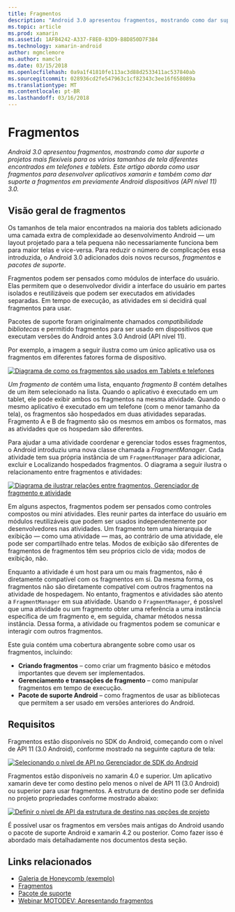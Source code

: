 ```yaml
---
title: Fragmentos
description: "Android 3.0 apresentou fragmentos, mostrando como dar suporte a projetos mais flexíveis para os vários tamanhos de tela diferentes encontrados em telefones e tablets. Este artigo aborda como usar fragmentos para desenvolver aplicativos xamarin e também como dar suporte a fragmentos em previamente Android dispositivos (API nível 11) 3.0."
ms.topic: article
ms.prod: xamarin
ms.assetid: 1AFB4242-A337-F8E0-83D9-B8D850D7F384
ms.technology: xamarin-android
author: mgmclemore
ms.author: mamcle
ms.date: 03/15/2018
ms.openlocfilehash: 0a9a1f41810fe113ac3d88d2533411ac537840ab
ms.sourcegitcommit: 028936cd2fe547963c1cf82343c3ee16f658089a
ms.translationtype: MT
ms.contentlocale: pt-BR
ms.lasthandoff: 03/16/2018
---
```

# <a name="fragments"></a>Fragmentos

_Android 3.0 apresentou fragmentos, mostrando como dar suporte a projetos mais flexíveis para os vários tamanhos de tela diferentes encontrados em telefones e tablets. Este artigo aborda como usar fragmentos para desenvolver aplicativos xamarin e também como dar suporte a fragmentos em previamente Android dispositivos (API nível 11) 3.0._

## <a name="fragments-overview"></a>Visão geral de fragmentos

Os tamanhos de tela maior encontrados na maioria dos tablets adicionado uma camada extra de complexidade ao desenvolvimento Android — um layout projetado para a tela pequena não necessariamente funciona bem para maior telas e vice-versa. Para reduzir o número de complicações essa introduzida, o Android 3.0 adicionados dois novos recursos, *fragmentos* e *pacotes de suporte*.

Fragmentos podem ser pensados como módulos de interface do usuário. Elas permitem que o desenvolvedor dividir a interface do usuário em partes isolados e reutilizáveis que podem ser executados em atividades separadas. Em tempo de execução, as atividades em si decidirá qual fragmentos para usar.

Pacotes de suporte foram originalmente chamados *compatibilidade bibliotecas* e permitido fragmentos para ser usado em dispositivos que executam versões do Android antes 3.0 Android (API nível 11).

Por exemplo, a imagem a seguir ilustra como um único aplicativo usa os fragmentos em diferentes fatores forma de dispositivo.

[![Diagrama de como os fragmentos são usados em Tablets e telefones](images/00.png)](images/00.png#lightbox)

*Um fragmento de* contém uma lista, enquanto *fragmento B* contém detalhes de um item selecionado na lista. Quando o aplicativo é executado em um tablet, ele pode exibir ambos os fragmentos na mesma atividade. Quando o mesmo aplicativo é executado em um telefone (com o menor tamanho da tela), os fragmentos são hospedados em duas atividades separadas. Fragmento A e B de fragmento são os mesmos em ambos os formatos, mas as atividades que os hospedam são diferentes.

Para ajudar a uma atividade coordenar e gerenciar todos esses fragmentos, o Android introduziu uma nova classe chamada a *FragmentManager*. Cada atividade tem sua própria instância de um `FragmentManager` para adicionar, excluir e Localizando hospedados fragmentos. O diagrama a seguir ilustra o relacionamento entre fragmentos e atividades:

[![Diagrama de ilustrar relações entre fragmentos, Gerenciador de fragmento e atividade](images/01.png)](images/01.png#lightbox)

Em alguns aspectos, fragmentos podem ser pensados como controles compostos ou mini atividades. Eles reunir partes da interface do usuário em módulos reutilizáveis que podem ser usados independentemente por desenvolvedores nas atividades. Um fragmento tem uma hierarquia de exibição — como uma atividade — mas, ao contrário de uma atividade, ele pode ser compartilhado entre telas. Modos de exibição são diferentes de fragmentos de fragmentos têm seu próprios ciclo de vida; modos de exibição, não.

Enquanto a atividade é um host para um ou mais fragmentos, não é diretamente compatível com os fragmentos em si. Da mesma forma, os fragmentos não são diretamente compatível com outros fragmentos na atividade de hospedagem. No entanto, fragmentos e atividades são atento a `FragmentManager` em sua atividade. Usando o `FragmentManager`, é possível que uma atividade ou um fragmento obter uma referência a uma instância específica de um fragmento e, em seguida, chamar métodos nessa instância. Dessa forma, a atividade ou fragmentos podem se comunicar e interagir com outros fragmentos.

Este guia contém uma cobertura abrangente sobre como usar os fragmentos, incluindo:

-   **Criando fragmentos** – como criar um fragmento básico e métodos importantes que devem ser implementados.
-   **Gerenciamento e transações de fragmento** – como manipular fragmentos em tempo de execução.
-   **Pacote de suporte Android** – como fragmentos de usar as bibliotecas que permitem a ser usado em versões anteriores do Android.


## <a name="requirements"></a>Requisitos

Fragmentos estão disponíveis no SDK do Android, começando com o nível de API 11 (3.0 Android), conforme mostrado na seguinte captura de tela:

[![Selecionando o nível de API no Gerenciador de SDK do Android](images/02.png)](images/02.png#lightbox)

Fragmentos estão disponíveis no xamarin 4.0 e superior. Um aplicativo xamarin deve ter como destino pelo menos o nível de API 11 (3.0 Android) ou superior para usar fragmentos. A estrutura de destino pode ser definida no projeto propriedades conforme mostrado abaixo:

[![Definir o nível de API da estrutura de destino nas opções de projeto](images/03-sml.png)](images/03.png#lightbox)

É possível usar os fragmentos em versões mais antigas do Android usando o pacote de suporte Android e xamarin 4.2 ou posterior. Como fazer isso é abordado mais detalhadamente nos documentos desta seção.


## <a name="related-links"></a>Links relacionados

- [Galeria de Honeycomb (exemplo)](https://developer.xamarin.com/samples/monodroid/HoneycombGallery)
- [Fragmentos](http://developer.android.com/guide/topics/fundamentals/fragments.html)
- [Pacote de suporte](http://developer.android.com/sdk/compatibility-library.html)
- [Webinar MOTODEV: Apresentando fragmentos](http://motodev.adobeconnect.com/p9h1aqk3ttn/)

